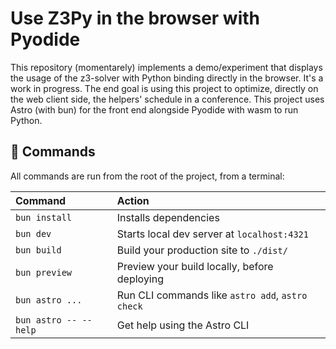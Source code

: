 # Use Z3Py in the browser with Pyodide

This repository (momentarely) implements a demo/experiment that displays the usage of the z3-solver with Python binding directly in the browser. It's a work in progress. The end goal is using this project to optimize, directly on the web client side, the helpers' schedule in a conference.
This project uses Astro (with bun) for the front end alongside Pyodide with wasm to run Python.

## 🧞 Commands

All commands are run from the root of the project, from a terminal:

| Command                   | Action                                           |
| :------------------------ | :----------------------------------------------- |
| `bun install`             | Installs dependencies                            |
| `bun dev`             | Starts local dev server at `localhost:4321`      |
| `bun build`           | Build your production site to `./dist/`          |
| `bun preview`         | Preview your build locally, before deploying     |
| `bun astro ...`       | Run CLI commands like `astro add`, `astro check` |
| `bun astro -- --help` | Get help using the Astro CLI                     |
